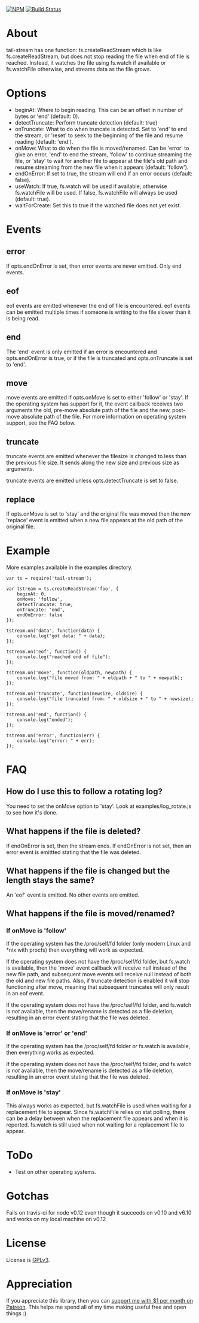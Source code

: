 [![NPM][npm-img]][npm-url]
[![Build Status][ci-img]][ci-url]

# About

tail-stream has one function: ts.createReadStream which is like fs.createReadStream, but does not stop reading the file when end of file is reached. Instead, it watches the file using fs.watch if available or fs.watchFile otherwise, and streams data as the file grows. 

# Options

* beginAt: Where to begin reading. This can be an offset in number of bytes or 'end' (default: 0).
* detectTruncate: Perform truncate detection (default: true)
* onTruncate: What to do when truncate is detected. Set to 'end' to end the stream, or 'reset' to seek to the beginning of the file and resume reading (default: 'end').
* onMove: What to do when the file is moved/renamed. Can be 'error' to give an error, 'end' to end the stream, 'follow' to continue streaming the file, or 'stay' to wait for another file to appear at the file's old path and resume streaming from the new file when it appears (default: 'follow').
* endOnError: If set to true, the stream will end if an error occurs (default: false).
* useWatch: If true, fs.watch will be used if available, otherwise fs.watchFile will be used. If false, fs.watchFile will always be used (default: true).
* waitForCreate: Set this to true if the watched file does not yet exist.

# Events

## error

If opts.endOnError is set, then error events are never emitted. Only end events.

## eof

eof events are emitted whenever the end of file is encountered. eof events can be emitted multiple times if someone is writing to the file slower than it is being read.

## end

The 'end' event is only emitted if an error is encountered and opts.endOnError is true, or if the file is truncated and opts.onTruncate is set to 'end'.

## move

move events are emitted if opts.onMove is set to either 'follow' or 'stay'. If the operating system has support for it, the event callback receives two arguments the old, pre-move absolute path of the file and the new, post-move absolute path of the file. For more information on operating system support, see the FAQ below.

## truncate

truncate events are emitted whenever the filesize is changed to less than the previous file size. It sends along the new size and previous size as arguments.

truncate events are emitted unless opts.detectTruncate is set to false.

## replace

If opts.onMove is set to 'stay' and the original file was moved then the new 'replace' event is emitted when a new file appears at the old path of the original file.

# Example

More examples available in the examples directory.

```
var ts = require('tail-stream');

var tstream = ts.createReadStream('foo', {
    beginAt: 0,
    onMove: 'follow',
    detectTruncate: true,
    onTruncate: 'end',
    endOnError: false
});

tstream.on('data', function(data) {
    console.log("got data: " + data);
});

tstream.on('eof', function() {
    console.log("reached end of file");
});

tstream.on('move', function(oldpath, newpath) {
    console.log("file moved from: " + oldpath + " to " + newpath);
});

tstream.on('truncate', function(newsize, oldsize) {
    console.log("file truncated from: " + oldsize + " to " + newsize);
});

tstream.on('end', function() {
    console.log("ended");
});

tstream.on('error', function(err) {
    console.log("error: " + err); 
});
```

# FAQ

## How do I use this to follow a rotating log?

You need to set the onMove option to 'stay'. Look at examples/log_rotate.js to see how it's done.

## What happens if the file is deleted?

If endOnError is set, then the stream ends. If endOnError is not set, then an error event is emittted stating that the file was deleted.

## What happens if the file is changed but the length stays the same?

An 'eof' event is emitted. No other events are emitted.

## What happens if the file is moved/renamed?

### If onMove is 'follow'

If the operating system has the /proc/self/fd folder (only modern Linux and *nix with procfs) then everything will work as expected.

If the operating system does not have the /proc/self/fd folder, but fs.watch is available, then the 'move' event callback will receive null instead of the new file path, and subsequent move events will receive null instead of both the old and new file paths. Also, if truncate detection is enabled it will stop functioning after move, meaning that subsequent truncates will only result in an eof event.

If the operating system does not have the /proc/self/fd folder, and fs.watch is _not_ available, then the move/rename is detected as a file deletion, resulting in an error event stating that the file was deleted.

### If onMove is 'error' or 'end'

If the operating system has the /proc/self/fd folder _or_ fs.watch is available, then everything works as expected.

If the operating system does not have the /proc/self/fd folder, _and_ fs.watch is _not_ available, then the move/rename is detected as a file deletion, resulting in an error event stating that the file was deleted.

### If onMove is 'stay'

This always works as expected, but fs.watchFile is used when waiting for a replacement file to appear. Since fs.watchFile relies on stat polling, there can be a delay between when the replacement file appears and when it is reported. fs.watch is still used when not waiting for a replacement file to appear.

# ToDo

* Test on other operating systems.

# Gotchas

Fails on travis-ci for node v0.12 even though it succeeds on v0.10 and v6.10 and works on my local machine on v0.12

# License

License is [GPLv3](http://www.gnu.org/licenses/gpl-3.0.html).

# Appreciation

If you appreciate this library, then you can [support me with $1 per month on Patreon](https://www.patreon.com/marcjuul). This helps me spend all of my time making useful free and open things :)


[ci-img]: https://travis-ci.org/Juul/tail-stream.svg
[ci-url]: https://travis-ci.org/Juul/tail-stream
[npm-img]: https://nodei.co/npm/tail-stream.png
[npm-url]: https://nodei.co/npm/tail-stream/
